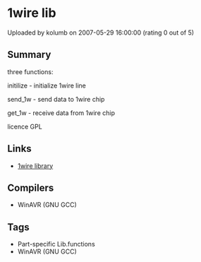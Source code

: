 # 1wire lib

Uploaded by kolumb on 2007-05-29 16:00:00 (rating 0 out of 5)

## Summary

three functions:


initilize - initialize 1wire line  

send\_1w - send data to 1wire chip  

get\_1w - receive data from 1wire chip


licence GPL

## Links

- [1wire library](http://student.agh.edu.pl/~kolumb/uP/lib/)

## Compilers

- WinAVR (GNU GCC)

## Tags

- Part-specific Lib.functions
- WinAVR (GNU GCC)
